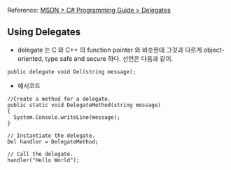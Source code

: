Reference: [MSDN > C# Programming Guide > Delegates](https://msdn.microsoft.com/en-us/library/ms173172.aspx)

## Using Delegates
- delegate 는 C 와 C++ 의 function pointer 와 비슷한데 그것과 다르게 object-oriented, type safe and secure 하다. 선언은 다음과 같이.
```
public delegate void Del(string message);
```
- 예시코드
```
//Create a method for a delegate.
public static void DelegateMethod(string message)
{
  System.Console.writeLine(message);
}
```
```
// Instantiate the delegate.
Del handler = DelegateMethod;
```
```
// Call the delegate.
handler("Hello World");
```
